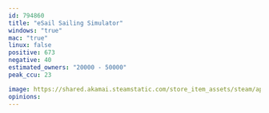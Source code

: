 ```yaml
---
id: 794860
title: "eSail Sailing Simulator"
windows: "true"
mac: "true"
linux: false
positive: 673
negative: 40
estimated_owners: "20000 - 50000"
peak_ccu: 23

image: https://shared.akamai.steamstatic.com/store_item_assets/steam/apps/794860/header.jpg?t=1725888685
opinions:
---
```

